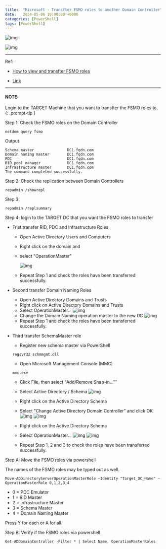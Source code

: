```yaml
---
title:  "Microsoft - Transfter FSMO roles to another Domain Controller"
date:   2024-05-06 19:00:00 +0000
categories: [PowerShell]
tags: [PowerShell]
---
```


![img](/assets/img/ps.png)

![img](/assets/img/ms.png)


---
Ref: 

- [How to view and transfter FSMO roles](https://learn.microsoft.com/en-us/troubleshoot/windows-server/active-directory/view-transfer-fsmo-roles)

- [Link](https://www.youtube.com/watch?v=4p1ezkRfFzM)




---
> 
#### NOTE: 
Login to the TARGET Machine that you want to transfter the FSMO roles to.
{: .prompt-tip }


Step 1: Check the FSMO roles on the Domain Controller
```
netdom query fsmo
```
Output
```
Schema master               DC1.fqdn.com
Domain naming master        DC1.fqdn.com
PDC                         DC1.fqdn.com
RID pool manager            DC1.fqdn.com
Infrastructure master       DC1.fqdn.com
The command completed successfully.
```

Step 2: Check the replication between Domain Controllers
```
repadmin /showrepl
```

Step 3: 
```
repadmin /replsummary
```

Step 4: login to the TARGET DC that you want the FSMO roles to transfer

- Frist transfer RID, PDC and Infrastructure Roles
     - Open Active Directory Users and Computers
     - Right click on the domain and 
     - select "OperationMaster"

        ![img](/assets/img/fsmo01.png)
     - Repeat Step 1 and check the roles have been transferred successfully.

- Second transfer Domain Naming Roles
    - Open Active Directory Domains and Trusts
    - Right click on Active Directory Domains and Trusts
    - Select OperationMaster...
        ![img](/assets/img/fsmo02.png)
    - Change the Domain Naming operation master to the new DC
        ![img](/assets/img/fsmo03.png)
    - Repeat Step 1 and check the roles have been transferred successfully.

 - Third transfer SchemaMaster role
    - Register new schema master via PowerShell
    ```
    regsvr32 schmmgmt.dll
    ```
    - Open Microsoft Management Console (MMC)
    ```
    mmc.exe
    ```
    - Click File, then select "Add/Remove Snap-in..."" 
    - Select Active Directory / Schema
        ![img](/assets/img/fsmo04.png)

    - Right click on the Active Directory Schema
    - Select "Change Active Directory Domain Controller" and click OK
        ![img](/assets/img/fsmo05.png)
        ![img](/assets/img/fsmo06.png)
    - Right click on the Active Directory Schema
    - Select OperationMaster...
        ![img](/assets/img/fsmo07.png)
        ![img](/assets/img/fsmo08.png)
    - Repeat Step 1, 2 and 3 to check the roles have been transferred successfully.
    


Step A: Move the FSMO roles via powershell

The names of the FSMO roles may be typed out as well.

```
Move-ADDirectoryServerOperationMasterRole –Identity "Target_DC_Name" –OperationMasterRole 0,1,2,3,4
```
- 0 = PDC Emulator
- 1 = RID Master
- 2 = Infrastructure Master
- 3 = Schema Master
- 4 = Domain Naming Master

Press Y for each or A for all.

Step B: Verify if the FSMO roles via powershell
```
Get-ADDomainController -Filter * | Select Name, OperationMasterRoles
```


